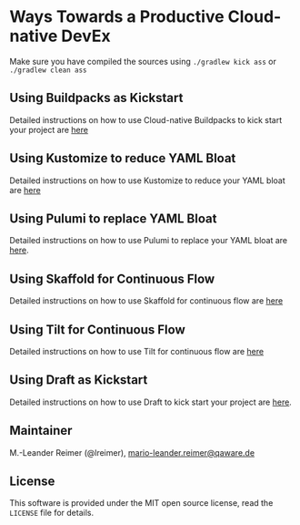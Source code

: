 # Ways Towards a Productive Cloud-native DevEx

Make sure you have compiled the sources using `./gradlew kick ass` or `./gradlew clean ass` 

## Using Buildpacks as Kickstart

Detailed instructions on how to use Cloud-native Buildpacks to kick start your project are [here](buildpacks.md) 

## Using Kustomize to reduce YAML Bloat

Detailed instructions on how to use Kustomize to reduce your YAML bloat are [here](kustomize.md)

## Using Pulumi to replace YAML Bloat

Detailed instructions on how to use Pulumi to replace your YAML bloat are [here](pulumi.md).

## Using Skaffold for Continuous Flow

Detailed instructions on how to use Skaffold for continuous flow are [here](skaffold.md)

## Using Tilt for Continuous Flow

Detailed instructions on how to use Tilt for continuous flow are [here](tilt.md)

## Using Draft as Kickstart

Detailed instructions on how to use Draft to kick start your project are [here](draft.md). 

## Maintainer

M.-Leander Reimer (@lreimer), <mario-leander.reimer@qaware.de>

## License

This software is provided under the MIT open source license, read the `LICENSE`
file for details.
